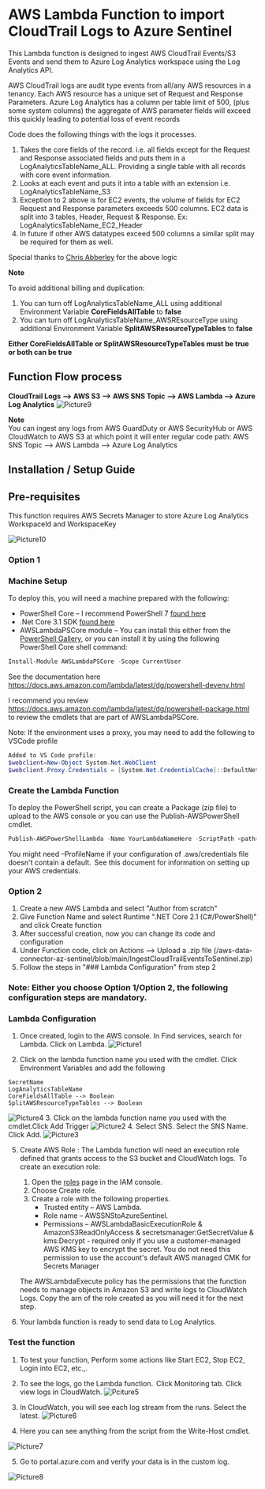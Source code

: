 # AWS Lambda Function to import CloudTrail Logs to Azure Sentinel
This Lambda function is designed to ingest AWS CloudTrail Events/S3 Events and send them to Azure Log Analytics workspace using the Log Analytics API.

AWS CloudTrail logs are audit type events from all/any AWS resources in a tenancy. Each AWS resource has a unique set of Request and Response Parameters. Azure Log Analytics has a column per table limit of 500, (plus some system columns) the aggregate of AWS parameter fields will exceed this quickly leading to potential loss of event records

Code does the following things with the logs it processes. 
1.	Takes the core fields of the record. i.e. all fields except for the Request and Response associated fields and puts them in a LogAnalyticsTableName_ALL. Providing a single table with all records with core event information.	
2.	Looks at each event and puts it into a table with an extension <AWSREsourceType> i.e. LogAnalyticsTableName_S3 
3.	Exception to 2 above is for EC2 events, the volume of fields for EC2 Request and Response parameters exceeds 500 columns. EC2 data is split into 3 tables, Header, Request & Response. 
	Ex: LogAnalyticsTableName_EC2_Header
4.	In future if other AWS datatypes exceed 500 columns a similar split may be required for them as well. 

Special thanks to [Chris Abberley](https://github.com/cabberley) for the above logic

**Note**  

To avoid additional billing and duplication:
1. You can turn off LogAnalyticsTableName_ALL using additional Environment Variable **CoreFieldsAllTable** to **false**
2. You can turn off LogAnalyticsTableName_AWSREsourceType using additional Environment Variable **SplitAWSResourceTypeTables** to **false**

**Either CoreFieldsAllTable or SplitAWSResourceTypeTables must be true or both can be true**


## **Function Flow process**
**CloudTrail Logs --> AWS S3 --> AWS SNS Topic --> AWS Lambda --> Azure Log Analytics**
![Picture9](./Graphics/Picture9.png)

**Note**  
You can ingest any logs from AWS GuardDuty or AWS SecurityHub or AWS CloudWatch to AWS S3 at which point it will enter regular code path: AWS SNS Topic --> AWS Lambda --> Azure Log Analytics

## Installation / Setup Guide

## **Pre-requisites**

This function requires AWS Secrets Manager to store Azure Log Analytics WorkspaceId and WorkspaceKey

![Picture10](./Graphics/Picture10.png)
### **Option 1**

### Machine Setup
To deploy this, you will need a machine prepared with the following:
 - PowerShell Core – I recommend PowerShell 7 [found here](https://github.com/PowerShell/PowerShell/releases)
 - .Net Core 3.1 SDK [found here](https://dotnet.microsoft.com/download) 
 - AWSLambdaPSCore module – You can install this either from the [PowerShell Gallery](https://www.powershellgallery.com/packages?q=AWSLambdaPSCore), or you can install it by using the following PowerShell Core shell command:  
```powershell
Install-Module AWSLambdaPSCore -Scope CurrentUser
```
See the documentation here https://docs.aws.amazon.com/lambda/latest/dg/powershell-devenv.html 

I recommend you review https://docs.aws.amazon.com/lambda/latest/dg/powershell-package.html to review the cmdlets that are part of AWSLambdaPSCore.

Note: If the environment uses a proxy, you may need to add the following to VSCode profile
```powershell
Added to VS Code profile:
$webclient=New-Object System.Net.WebClient
$webclient.Proxy.Credentials = [System.Net.CredentialCache]::DefaultNetworkCredentials
```

### Create the Lambda Function
To deploy the PowerShell script, you can create a Package (zip file) to upload to the AWS console or you can use the Publish-AWSPowerShell cmdlet.
```powershell
Publish-AWSPowerShellLambda -Name YourLambdaNameHere -ScriptPath <path>/IngestCloudTrailEventsToSentinel.ps1 -Region <region> -IAMRoleArn <arn of role created earlier> -ProfileName <profile>
```
You might need –ProfileName if your configuration of .aws/credentials file doesn't contain a default.  See this document for information on setting up your AWS credentials. 

### **Option 2**
1.	Create a new AWS Lambda and select "Author from scratch"
2.	Give Function Name and select Runtime ".NET Core 2.1 (C#/PowerShell)" and click Create function
3.	After successful creation, now you can change its code and configuration 
4.	Under Function code, click on Actions --> Upload a .zip file (/aws-data-connector-az-sentinel/blob/main/IngestCloudTrailEventsToSentinel.zip)
5.	Follow the steps in "### Lambda Configuration" from step 2

### **Note: Either you choose Option 1/Option 2, the following configuration steps are mandatory.**

### **Lambda Configuration**
1. Once created, login to the AWS console. In Find services, search for Lambda. Click on Lambda.
![Picture1](./Graphics/Picture1.png)

2. Click on the lambda function name you used with the cmdlet. Click Environment Variables and add the following
```
SecretName
LogAnalyticsTableName
CoreFieldsAllTable --> Boolean
SplitAWSResourceTypeTables --> Boolean
```
![Picture4](./Graphics/Picture4.png)
3. Click on the lambda function name you used with the cmdlet.Click Add Trigger 
![Picture2](./Graphics/Picture2.png)
4. Select SNS. Select the SNS Name. Click Add. 
![Picture3](./Graphics/Picture3.png)

5. Create AWS Role : The Lambda function will need an execution role defined that grants access to the S3 bucket and CloudWatch logs.  To create an execution role: 
	
	1. Open the [roles](https://console.aws.amazon.com/iam/home#/roles) page in the IAM console. 
	2. Choose Create role. 
	3. Create a role with the following properties. 
		 - Trusted entity – AWS Lambda. 		 
		 - Role name – AWSSNStoAzureSentinel. 
		 - Permissions – AWSLambdaBasicExecutionRole &  AmazonS3ReadOnlyAccess & secretsmanager:GetSecretValue & kms:Decrypt - required only if you use a customer-managed AWS KMS key to encrypt the secret. You do not need this permission to use the account's default AWS managed CMK for Secrets Manager

	The AWSLambdaExecute policy has the permissions that the function needs to manage objects in Amazon S3 and write logs to CloudWatch Logs. Copy the arn of the role created as you will need it for the next step. 

6. Your lambda function is ready to send data to Log Analytics.

### **Test the function**
1. To test your function, Perform some actions like Start EC2, Stop EC2, Login into EC2, etc.,. 
2. To see the logs, go the Lambda function.  Click Monitoring tab. Click view logs in CloudWatch. 
![Pciture5](./Graphics/Picture5.png)
3. In CloudWatch, you will see each log stream from the runs. Select the latest.
![Picture6](./Graphics/Picture6.png)

4. Here you can see anything from the script from the Write-Host cmdlet. 

![Picture7](./Graphics/Picture7.png)

5. Go to portal.azure.com and verify your data is in the custom log. 

![Picture8](./Graphics/Picture8.png)
